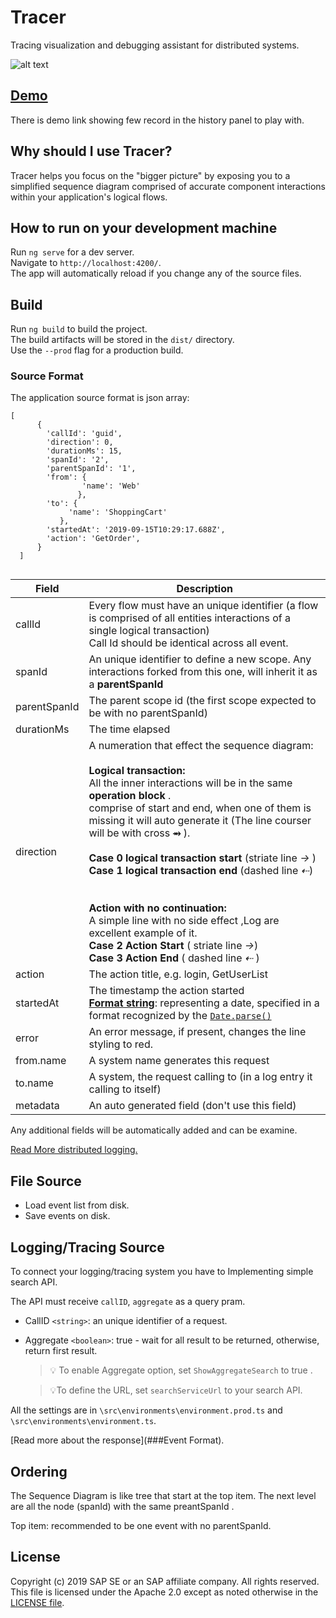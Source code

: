 # Tracer

Tracing visualization and debugging assistant for distributed systems.

![alt text](https://github.com/sap-staging/Tracer/blob/master/ReadMe/Main.PNG)

## [Demo](https://tracer-demo.web.app)

There is demo link showing few record in the history panel to play with.

## Why should I use Tracer?

Tracer helps you focus on the "bigger picture" by exposing you to a simplified sequence diagram comprised 
of accurate component interactions within your application's logical flows.

## How to run on your development machine

Run `ng serve` for a dev server.  
Navigate to `http://localhost:4200/`.  
The app will automatically reload if you change any of the source files.

## Build

Run `ng build` to build the project.  
The build artifacts will be stored in the `dist/` directory.   
Use the `--prod` flag for a production build.

### Source Format

The application source format is json array: 

``` 
[   
      {
        'callId': 'guid',
        'direction': 0,
        'durationMs': 15,
        'spanId': '2',
        'parentSpanId': '1',
        'from': {
                'name': 'Web'
               },
        'to': {
             'name': 'ShoppingCart'
           },
        'startedAt': '2019-09-15T10:29:17.688Z',
        'action': 'GetOrder',
      }
  ]
  
```

| Field        | Description                                                  |
| ------------ | ------------------------------------------------------------ |
| callId       | Every flow must have an unique identifier (a flow is comprised of all entities interactions of a single logical transaction)<br />Call Id should be identical across all event. |
| spanId       | An unique identifier to define a new scope. Any interactions forked from this one, will inherit it as a **parentSpanId** |
| parentSpanId | The parent scope id (the first scope expected to be with no parentSpanId) |
| durationMs   | The time elapsed                                             |
| direction    | A numeration that effect the sequence diagram:<br /><br />**Logical transaction:**<br />All the inner interactions will be in the same **operation block** .<br />comprise of start and end, when one of them is missing it will auto generate it  (The line courser will be with cross **⥇** ). <br /><br />**Case 0 logical transaction start** (striate line *→* )<br />**Case 1 logical transaction end**   (dashed line *⇠*)<br /> <br /> <br /> **Action with no continuation:** <br />A simple line with no side effect ,Log are excellent example of it.  <br />**Case 2 Action Start** ( striate line *→*) <br />**Case 3 Action End**  ( dashed line *⇠* )<br /> |
| action       | The action title, e.g. login, GetUserList                    |
| startedAt    | The timestamp the action started <br /> [**Format string**](https://developer.mozilla.org/en-US/docs/Web/JavaScript/Reference/Global_Objects/Date): representing a date, specified in a format recognized by the [`Date.parse()`](https://developer.mozilla.org/en-US/docs/Web/JavaScript/Reference/Global_Objects/Date/parse) |
| error        | An error message, if present, changes the line styling to red. |
| from.name    | A system name generates this request                         |
| to.name      | A system, the request calling to (in a log entry it calling to itself) |
| metadata     | An auto generated field (don't use this field)               |

Any additional fields will be automatically added and can be examine.

[Read More distributed logging.](https://blog.imaginea.com/opentracing-in-java-for-microservices-observability/)

## File Source

* Load event list from disk.
* Save events on disk. 

## Logging/Tracing Source

To connect your logging/tracing system you have to Implementing simple search API.

The API must receive `callID`, `aggregate` as a query pram.

* CallID ```<string>```:  an unique identifier of a request.

* Aggregate ```<boolean>```: true - wait for all result to be returned,  otherwise,  return first result.

  > :bulb: To enable Aggregate option, set `ShowAggregateSearch` to true .

  > :bulb:To define the URL, set `searchServiceUrl` to your search API.

All the settings are in  `\src\environments\environment.prod.ts` and `\src\environments\environment.ts`.  

[Read more about the response](###Event Format).

## Ordering 

The Sequence Diagram is like tree that start at the top item.
The next level are all the node (spanId) with the same preantSpanId .

Top item: recommended to be one event  with no parentSpanId.

## License

Copyright (c) 2019 SAP SE or an SAP affiliate company. All rights reserved.  
This file is licensed under the Apache 2.0 except as noted otherwise in the [LICENSE file](https://github.com/sap-staging/Tracer/blob/master/LICENSE).
